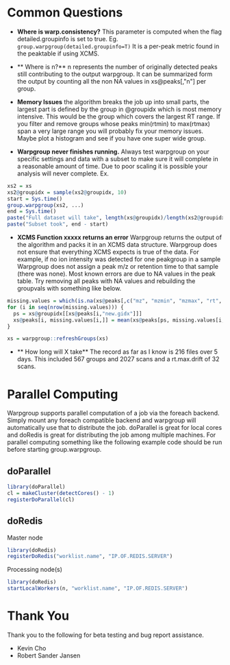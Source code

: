 # Common Questions
- **Where is warp.consistency?** This parameter is computed when the flag detailed.groupinfo is set to true. Eg. `group.warpgroup(detailed.groupinfo=T)` It is a per-peak metric found in the peaktable if using XCMS.

- ** Where is n?** n represents the number of originally detected peaks still contributing to the output warpgroup.  It can be summarized form the output by counting all the non NA values in xs@peaks[,"n"] per group.

- **Memory Issues**  the algorithm breaks the job up into small parts, the largest part is defined by the group in @groupidx which is most memory intensive.  This would be the group which covers the largest RT range.  If you filter and remove groups whose peaks min(rtmin) to max(rtmax) span a very large range you will probably fix your memory issues.  Maybe plot a histogram and see if you have one super wide group.

- **Warpgroup never finishes running.** Always test warpgroup on your specific settings and data with a subset to make sure it will complete in a reasonable amount of time.  Due to poor scaling it is possible your analysis will never complete. Ex.
```r
xs2 = xs
xs2@groupidx = sample(xs2@groupidx, 10)
start = Sys.time()
group.warpgroup(xs2, ...)
end = Sys.time()
paste("Full dataset will take", length(xs@groupidx)/length(xs2@groupidx), "times as long to process.")
paste("Subset took", end - start)
```

- **XCMS Function xxxxx returns an error** Warpgroup returns the output of the algorithm and packs it in an XCMS data structure.  Warpgroup does not ensure that everything XCMS expects is true of the data.  For example, if no ion intensity was detected for one peakgroup in a sample Warpgroup does not assign a peak m/z or retention time to that sample (there was none). Most known errors are due to NA values in the peak table.  Try removing all peaks with NA values and rebuilding the groupvals with something like below.
```r
missing.values = which(is.na(xs@peaks[,c("mz", "mzmin", "mzmax", "rt", "rtmin", "rtmax", "into")]), arr.ind = T)
for (i in seq(nrow(missing.values))) {
  ps = xs@groupidx[[xs@peaks[i,"new.gidx"]]]
  xs@peaks[i, missing.values[i,]] = mean(xs@peaks[ps, missing.values[i,]], na.rm=T)
}

xs = warpgroup::refreshGroups(xs)
```

- ** How long will X take** The record as far as I know is 216 files over 5 days.  This included 567 groups and 2027 scans and a rt.max.drift of 32 scans.

# Parallel Computing
Warpgroup supports parallel computation of a job via the foreach backend.  Simply mount any foreach compatible backend and warpgroup will automatically use that to distribute the job.  doParallel is great for local cores and doRedis is great for distributing the job among multiple machines. For parallel computing something like the following example code should be run before starting group.warpgroup. 

## doParallel
```r
library(doParallel)
cl = makeCluster(detectCores() - 1)
registerDoParallel(cl)
```

## doRedis
Master node
```r
library(doRedis)
registerDoRedis("worklist.name", "IP.OF.REDIS.SERVER")
```

Processing node(s)
```r
library(doRedis)
startLocalWorkers(n, "worklist.name", "IP.OF.REDIS.SERVER")
```

# Thank You
Thank you to the following for beta testing and bug report assistance.
- Kevin Cho
- Robert Sander Jansen